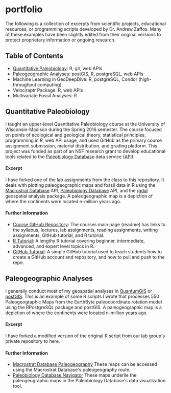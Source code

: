 # portfolio
The following is a collection of excerpts from scientific projects, educational resources, or programming scripts developed by Dr. Andrew Zaffos. Many of these examples have been slightly edited from their original versions to protect proprietary information or ongoing research.

## Table of Contents
+ [Quantitative Paleobiology](#quantitative-paleobiology): R, git, web APIs
+ [Paleogeographic Analyses](#paleogeographic-analyses): postGIS, R, postgreSQL, web APIs
+ Machine Learning in GeoDeepDive: R, postgreSQL, Condor (high-throughput computing)
+ Velociraptr Package: R, web APIs
+ Multivariate Fossil Analyses: R

## Quantitative Paleobiology
I taught an upper-level Quantitative Paleobiology course at the University of Wisconsin-Madison during the Spring 2016 semester. The course focused on points of ecological and geological theory, statistical principles, programming in R, web API usage, and used GitHub as the primary course assignment submission, material distribution, and grading platform. This project was funded as part of an NSF research grant to develop educational tools related to the [Paleobiology Database](www.paleobiodb.org) data service ([API](https://paleobiodb.org/data1.2/)). 

#### Excerpt
I have forked one of the lab assignments from the class to this repository. It deals with plotting paleogeographic maps and fossil data in R using the [Macrostrat Database](www.macrostrat.org) API, [Paleobiology Database](www.paleobiodb.org) API, and the [rgdal](https://cran.r-project.org/web/packages/rgdal/rgdal.pdf) geospatial analysis package. A paleogeographic map is a depiction of where the continents were located n-million years ago.

#### Further Information
+ [Course GitHub Repository](https://github.com/paleobiodb/teachPaleobiology#geoscience-541-paleobiology): The courses main page (readme) has links to the syllabus, lectures, lab assignments, reading assignments, writing assignments, GitHub tutorial, and R tutorial.
+ [R Tutorial](https://github.com/aazaff/startLearn.R/blob/master/README.md#an-introduction-to-r): A lengthy R tutorial covering beginner, intermediate, advanced, and expert level topics in R.
+ [GitHub Tutorial](https://github.com/paleobiodb/teachPaleobiology/blob/master/GitTutorial/gitTutorial.md#introduction): A simple GitHub tutorial used to teach students how to create a GitHub account and repository, and how to pull and push to the repo.

## Paleogeographic Analyses
I generally conduct most of my geospatial analyses in [QuantumGIS](www.qgis.org) or [postGIS](http://www.postgis.net/). This is an example of some R scripts I wrote that processes 550 Paleogeographic Maps from the EarthByte paleocoordinate rotation model using the RPostgreSQL package and postGIS. A paleogeographic map is a depiction of where the continents were located n-million years ago.

#### Excerpt
I have forked a modified version of the original R script from our lab group's private repository to here.

#### Further Information
+ [Macrostrat Database Paleogeography](www.macrostrat.org/api/paleogeography) These maps can be accessed using the Macrostrat Database's paleogeography route.
+ [Paleobiology Database Navigator](www.paleobiodb.org/navigator) These maps underlie the paleogeographic maps in the Paleobiology Database's data visualization tool.
